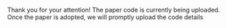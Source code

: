 Thank you for your attention! The paper code is currently being uploaded. Once the paper is adopted, we will promptly upload the code details
